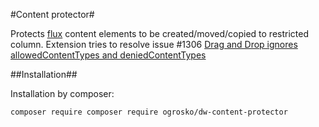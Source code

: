 #Content protector#

Protects [flux](https://fluidtypo3.org/) content elements to be created/moved/copied to restricted column. Extension tries to resolve issue #1306 [Drag and Drop ignores allowedContentTypes and deniedContentTypes](https://github.com/FluidTYPO3/flux/issues/1306) 

##Installation##

Installation by composer:

`composer require composer require ogrosko/dw-content-protector`
